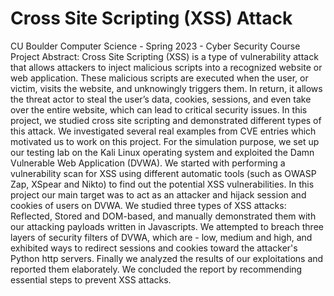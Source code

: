# Cross Site Scripting (XSS) Attack
CU Boulder Computer Science - Spring 2023 - Cyber Security Course Project
Abstract: Cross Site Scripting (XSS) is a type of vulnerability attack that allows attackers to inject malicious scripts into a recognized website or web application. These malicious scripts are executed when the user, or victim, visits the website, and unknowingly triggers them. In return, it allows the threat actor to steal the user’s data, cookies, sessions, and even take over the entire website, which can lead to critical security issues. In this project, we studied cross site scripting and demonstrated different types of this attack. We investigated several real examples from CVE entries which motivated us to work on this project. For the simulation purpose, we set up our testing lab on the Kali Linux operating system and exploited the Damn Vulnerable Web Application (DVWA). We started with performing a vulnerability scan for XSS using different automatic tools (such as OWASP Zap, XSpear and Nikto) to find out the potential XSS vulnerabilities. In this project our main target was to act as an attacker and hijack session and cookies of users on DVWA. We studied three types of XSS attacks: Reflected, Stored and DOM-based, and manually demonstrated them with our attacking payloads written in Javascripts. We attempted to breach three layers of security filters of DVWA, which are - low, medium and high, and exhibited ways to redirect sessions and cookies toward the attacker's Python http servers. Finally we analyzed the results of our exploitations and reported them elaborately. We concluded the report by recommending essential steps to prevent XSS attacks.

